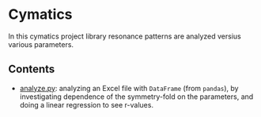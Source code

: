 # Cymatics
In this cymatics project library resonance patterns are analyzed versius various parameters. 
## Contents
- <a href="https://github.com/csanadm/cymatics/blob/main/analyze.py">analyze.py</a>: analyzing an Excel file with `DataFrame` (from `pandas`), by investigating dependence of the symmetry-fold on the parameters, and doing a linear regression to see r-values.
